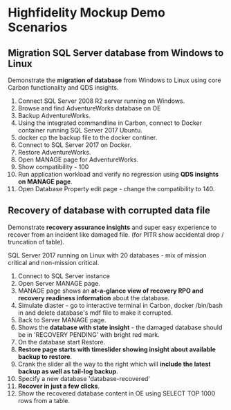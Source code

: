 # Highfidelity Mockup Demo Scenarios

## Migration SQL Server database from Windows to Linux

Demonstrate the **migration of database** from Windows to Linux using core Carbon functionality and QDS insights.

1. Connect SQL Server 2008 R2 server running on Windows.
2. Browse and find AdventureWorks database on OE 
3. Backup AdventureWorks.
4. Using the integrated commandline in Carbon, connect to Docker container running SQL Server 2017 Ubuntu.
5. docker cp the backup file to the docker continer.
6. Connect to SQL Server 2017 on Docker.
7. Restore AdventureWorks.
8. Open MANAGE page for AdventureWorks.
9. Show compatibility - 100
10. Run application workload and verify no regression using **QDS insights on MANAGE page**.
11. Open Database Property edit page - change the compatibility to 140.

## Recovery of database with corrupted data file

Demonstrate **recovery assurance insights** and super easy experience to recover from an incident like damaged file. (for PITR show accidental drop / truncation of table).

SQL Server 2017 running on Linux with 20 databases - mix of mission critical and non-mission critical.

1. Connect to SQL Server instance
2. Open Server MANAGE page.
3. MANAGE page shows an **at-a-glance view of recovery RPO and recovery readiness information** about the database.
4. Simulate diaster - go to interactive terminal in Carbon, docker /bin/bash in and delete database's mdf file to make it corrupted.
5. Back to Server MANAGE page.
6. Shows the **database with state insight** - the damaged database should be in 'RECOVERY PENDING' with bright red mark.
7. On the database start Restore.
8. **Restore page starts with timeslider showing insight about available backup to restore**.
9. Crank the slider all the way to the right which will **include the latest backup as well as tail-log backup**.
10. Specify a new database 'database-recovered'
11. **Recover in just a few clicks**.
12. Show the recovered database content in OE using SELECT TOP 1000 rows from a table.


